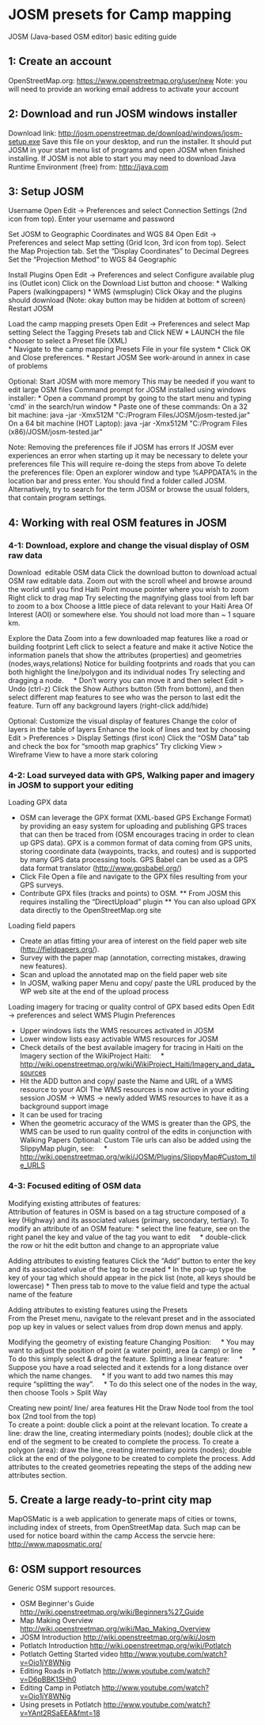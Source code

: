 # JOSM presets for Camp mapping

JOSM (Java-based OSM editor) basic editing guide


## 1: Create an account
OpenStreetMap.org: https://www.openstreetmap.org/user/new
Note: you will need to provide an working email address to activate your account


## 2: Download and run JOSM windows installer
Download link: http://josm.openstreetmap.de/download/windows/josm-setup.exe
Save this file on your desktop, and run the installer.
It should put JOSM in your start menu list of programs and open JOSM when finished installing.
If JOSM is not able to start you may need to download Java Runtime Environment (free) from: http://java.com


## 3: Setup JOSM 

Username
Open Edit -> Preferences and select Connection Settings (2nd icon from top).
Enter your username and password 

Set JOSM to Geographic Coordinates and WGS 84 
Open Edit -> Preferences and select Map setting (Grid Icon, 3rd icon from top). 
Select the Map Projection tab.
Set the “Display Coordinates” to Decimal Degrees 
Set the “Projection Method” to WGS 84 Geographic 

Install Plugins 
Open Edit -> Preferences and select Configure available plug ins (Outlet icon) 
Click on the Download List button and choose: 
	* Walking Papers (walkingpapers)
 	* WMS (wmsplugin)
Click Okay and the plugins should download (Note: okay button may be hidden at bottom of screen)
Restart JOSM 

Load the camp mapping presets 
Open Edit -> Preferences and select Map setting 
Select the Tagging Presets tab and Click NEW 
	* LAUNCH the file chooser to select a Preset file (XML)  
	* Navigate to the camp mapping Presets File in your file system
	* Click OK and Close preferences.
	* Restart JOSM See work-around in annex in case of problems

Optional: Start JOSM with more memory
This may be needed if you want to edit large OSM files
Command prompt for JOSM installed using windows installer:
	* Open a command prompt by going to the start menu and typing 'cmd' in the search/run window
	* Paste one of these commands:
		On a 32 bit machine: java -jar -Xmx512M "C:/Program Files/JOSM/josm-tested.jar"
		On a 64 bit machine (HOT Laptop): java -jar -Xmx512M "C:/Program Files (x86)/JOSM/josm-tested.jar"

Note: Removing the preferences file if JOSM has errors
If JOSM ever experiences an error when starting up it may be necessary to delete your preferences file
This will require re-doing the steps from above
To delete the preferences file:
Open an explorer window and type %APPDATA% in the location bar and press enter.
You should find a folder called JOSM. Alternatively, try to search for the term JOSM or browse the usual folders, that contain program settings.
 
## 4: Working with real OSM features in JOSM

### 4-1: Download, explore and change the visual display of OSM raw data

Download  editable OSM data
Click the download button to download actual OSM raw editable data. 
Zoom out with the scroll wheel and browse around the world until you find Haiti
Point mouse pointer where you wish to zoom
Right click to drag map
Try selecting the magnifying glass tool from left bar to zoom to a box
Choose a little piece of data relevant to your Haiti Area Of Interest (AOI) or somewhere else. You should not load more than ~ 1 square km. 

Explore the Data 
Zoom into a few downloaded map features like a road or building footprint 
Left click to select a feature and make it active 
Notice the information panels that show the attributes (properties) and geometries (nodes,ways,relations) 
Notice for building footprints and roads that you can both highlight the line/polygon and its individual nodes 
Try selecting and dragging a node.
    * Don’t worry you can move it and then select Edit > Undo (ctrl-z)
Click the Show Authors button (5th from bottom), and then select different map features to see who was the person to last edit the feature. 
Turn off any background layers (right-click add/hide) 

Optional: Customize the visual display of features 
Change the color of layers in the table of layers
Enhance the look of lines and text by choosing Edit > Preferences > Display Settings (first icon)
Click the “OSM Data” tab and check the box for “smooth map graphics”
Try clicking View > Wireframe View to have a more stark coloring 

### 4-2: Load surveyed data with GPS, Walking paper and imagery in JOSM to support your editing

Loading GPX data
* OSM can leverage the GPX format (XML-based GPS Exchange Format) by providing an easy system for uploading and publishing GPS traces that can then be traced from (OSM encourages tracing in order to clean up GPS data). GPX is a common format of data coming from GPS units, storing coordinate data (waypoints, tracks, and routes) and is supported by many GPS data processing tools. GPS Babel can be used as a GPS data format translator (http://www.gpsbabel.org/)
* Click File Open a file and navigate to the GPX files resulting from your GPS surveys.
* Contribute GPX files (tracks and points) to OSM.
** From JOSM this requires installing the “DirectUpload” plugin
** You can also upload GPX data directly to the OpenStreetMap.org site 

Loading field papers
* Create an atlas fitting your area of interest on the field paper web site (http://fieldpapers.org/). 
* Survey with the paper map (annotation, correcting mistakes, drawing new features). 
* Scan and upload the annotated map on the field paper web site  
* In JOSM, walking paper Menu and copy/ paste the URL produced by the WP web site at the end of the upload process

Loading imagery for tracing or quality control of GPX based edits
Open Edit -> preferences and select WMS Plugin Preferences
* Upper windows lists the WMS resources activated in JOSM
* Lower window lists easy activable WMS resources for JOSM
* Check details of the best available imagery for tracing in Haiti on the Imagery section of the WikiProject Haiti:
    * http://wiki.openstreetmap.org/wiki/WikiProject_Haiti/Imagery_and_data_sources
* Hit the ADD button and copy/ paste the Name and URL of a WMS resource to your AOI 
The WMS resources is now active in your editing session 
JOSM -> WMS -> newly added WMS resources to have it as a background support image 
* It can be used for tracing
* When the geometric accuracy of the WMS is greater than the GPS, the WMS can be used to run quality control of the edits in conjunction with Walking Papers
Optional: Custom Tile urls can also be added using the SlippyMap plugin, see:
    * http://wiki.openstreetmap.org/wiki/JOSM/Plugins/SlippyMap#Custom_tile_URLS

### 4-3: Focused editing of OSM data

Modifying existing attributes of features:  
Attribution of features in OSM is based on a tag structure composed of a key (Highway) and its associated values (primary, secondary, tertiary).
To modify an attribute of an OSM feature:
	* select the line feature, see on the right panel the key and value of the tag you want to edit
    * double-click the row or hit the edit button and change to an appropriate value 

Adding attributes to existing features 
Click the “Add” button to enter the key and its associated value of the tag to be created
	* In the pop-up type the key of your tag which should appear in the pick list (note, all keys should be lowercase)
	* Then press tab to move to the value field and type the actual name of the feature

Adding attributes to existing features using the Presets  
From the Preset menu, navigate to the relevant preset and in the associated pop up key in values or select values from drop down menus and apply.  

Modifying the geometry of existing feature 
Changing Position:
    * You may want to adjust the position of point (a water point), area (a camp) or line
    * To do this simply select & drag the feature.
Splitting a linear feature:
    * Suppose you have a road selected and it extends for a long distance over which the name changes.
    * If you want to add two names this may require “splitting the way”.
    * To do this select one of the nodes in the way, then choose Tools > Split Way 

Creating new point/ line/ area features 
Hit the Draw Node tool from the tool box (2nd tool from the top)  
To create a point: double click a point at the relevant location. 
To create a line: draw the line, creating intermediary points (nodes); double click at the end of the segment to be created to complete the process. 
To create a polygon (area): draw the line, creating intermediary points (nodes); double click at the end of the polygone to be created to complete the process. 
Add attributes to the created geometries repeating the steps of the adding new attributes section.

## 5. Create a large ready-to-print city map

MapOSMatic is a web application to generate maps of cities or towns, including index of streets, from OpenStreetMap data.
Such map can be used for notice board within the camp
Access the servcie here: http://www.maposmatic.org/

## 6: OSM support resources 

Generic OSM support resources.
* OSM Beginner's Guide
http://wiki.openstreetmap.org/wiki/Beginners%27_Guide
* Map Making Overview
http://wiki.openstreetmap.org/wiki/Map_Making_Overview
* JOSM Introduction
http://wiki.openstreetmap.org/wiki/Josm
* Potlatch Introduction
http://wiki.openstreetmap.org/wiki/Potlatch
* Potlatch Getting Started video
http://www.youtube.com/watch?v=Oio1jY8WNig
* Editing Roads in Potlatch
http://www.youtube.com/watch?v=D6pBBK1SHh0
* Editing Camp in Potlatch
http://www.youtube.com/watch?v=Oio1jY8WNig
* Using presets in Potlatch
http://www.youtube.com/watch?v=YAnt2RSaEEA&fmt=18
